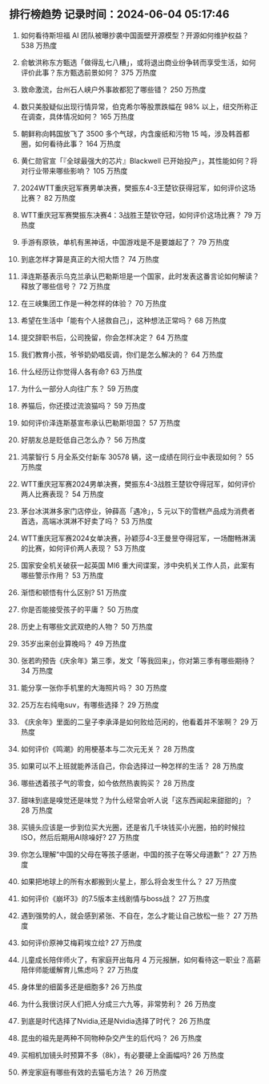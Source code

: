 
## 排行榜趋势 记录时间：2024-06-04 05:17:46
  
  1. 如何看待斯坦福 AI 团队被曝抄袭中国面壁开源模型？开源如何维护权益？ 538 万热度
    
  2. 俞敏洪称东方甄选「做得乱七八糟」，或将退出商业纷争转而享受生活，如何评价此事？东方甄选前景如何？ 375 万热度
    
  3. 致命激流，台州石人峡户外事故都犯了哪些错？ 250 万热度
    
  4. 数只美股疑似出现行情异常，伯克希尔等股票跌幅在 98% 以上，纽交所称正在调查，具体情况如何？ 165 万热度
    
  5. 朝鲜称向韩国放飞了 3500 多个气球，内含废纸和污物 15 吨，涉及韩首都圈，如何看待此事？ 164 万热度
    
  6. 黄仁勋官宣「『全球最强大的芯片』Blackwell 已开始投产」，其性能如何？将对行业带来哪些影响？ 105 万热度
    
  7. 2024WTT重庆冠军赛男单决赛，樊振东4-3王楚钦获得冠军，如何评价这场比赛？ 82 万热度
    
  8. WTT重庆冠军赛樊振东决赛4：3战胜王楚钦夺冠，如何评价这场比赛？ 79 万热度
    
  9. 手游有原铁，单机有黑神话，中国游戏是不是要雄起了？ 79 万热度
    
  10. 到底怎样才算是真正的大彻大悟？ 74 万热度
    
  11. 泽连斯基表示乌克兰承认巴勒斯坦是一个国家，此时发表这番言论如何解读？释放了哪些信号？ 72 万热度
    
  12. 在三峡集团工作是一种怎样的体验？ 70 万热度
    
  13. 希望在生活中「能有个人拯救自己」，这种想法正常吗？ 68 万热度
    
  14. 提交辞职书后，公司挽留，你会怎样决定？ 64 万热度
    
  15. 我们教育小孩，爷爷奶奶唱反调，你们是怎么解决的？ 64 万热度
    
  16. 什么经历让你觉得人各有命? 63 万热度
    
  17. 为什么一部分人向往广东？ 59 万热度
    
  18. 养猫后，你还摸过流浪猫吗？ 59 万热度
    
  19. 如何评价泽连斯基宣布承认巴勒斯坦国？ 57 万热度
    
  20. 好朋友总是贬低自己怎么办？ 56 万热度
    
  21. 鸿蒙智行 5 月全系交付新车 30578 辆，这一成绩在同行业中表现如何？ 55 万热度
    
  22. WTT重庆冠军赛2024男单决赛，樊振东4-3战胜王楚钦夺得冠军，如何评价两人比赛表现？ 54 万热度
    
  23. 茅台冰淇淋多家门店停业，钟薛高「遇冷」，5 元以下的雪糕产品成为消费者首选，高端冰淇淋不好卖了吗？ 53 万热度
    
  24. WTT重庆冠军赛2024女单决赛，孙颖莎4-3王曼昱夺得冠军，一场酣畅淋漓的比赛，如何评价两人表现？ 53 万热度
    
  25. 国家安全机关破获一起英国 MI6 重大间谍案，涉中央机关工作人员，此案有哪些警示作用？ 53 万热度
    
  26. 渐悟和顿悟有什么区别? 51 万热度
    
  27. 你是否能接受孩子的平庸？ 50 万热度
    
  28. 历史上有哪些文武双绝的人物？ 50 万热度
    
  29. 35岁出来创业算晚吗？ 49 万热度
    
  30. 张若昀预告《庆余年》第三季，发文「等我回来」，你对第三季有哪些期待？ 34 万热度
    
  31. 能分享一张你手机里的大海照片吗？ 30 万热度
    
  32. 25万左右纯电suv，有哪些选择？ 29 万热度
    
  33. 《庆余年》里面的二皇子李承泽是如何败给范闲的，他看着并不笨啊？ 29 万热度
    
  34. 如何评价《鸣潮》的用梗基本与二次元无关？ 28 万热度
    
  35. 如果可以不上班就能养活自己，你会选择过一种怎样的生活？ 28 万热度
    
  36. 哪些透着孩子气的零食，如今依然热衷购买？ 28 万热度
    
  37. 甜味到底是嗅觉还是味觉？为什么经常会听人说「这东西闻起来甜甜的」？ 28 万热度
    
  38. 买镜头应该是一步到位买大光圈，还是省几千块钱买小光圈，拍的时候拉ISO，然后后期用AI除噪好? 27 万热度
    
  39. 你怎么理解“中国的父母在等孩子感谢，中国的孩子在等父母道歉”？ 27 万热度
    
  40. 如果把地球上的所有水都搬到火星上，那么将会发生什么？ 27 万热度
    
  41. 如何评价《崩坏3》的7.5版本主线剧情与boss战？ 27 万热度
    
  42. 遇到强势的人，就会感到紧张、不自在，怎么才能让自己放松一些？ 27 万热度
    
  43. 如何评价原神艾梅莉埃立绘? 27 万热度
    
  44. 儿童成长陪伴师火了，有家庭开出每月 4 万元报酬，如何看待这一职业？高薪陪伴师能缓解育儿焦虑吗？ 27 万热度
    
  45. 身体里的细菌多还是细胞多? 26 万热度
    
  46. 为什么我很讨厌人们把人分成三六九等，非常势利？ 26 万热度
    
  47. 到底是时代选择了Nvidia,还是Nvidia选择了时代？ 26 万热度
    
  48. 昆虫的祖先是两种不同物种杂交产生的后代吗？ 26 万热度
    
  49. 买相机加镜头时预算不多（8k），有必要硬上全画幅吗? 26 万热度
    
  50. 养宠家庭有哪些有效的去猫毛方法？ 26 万热度
    